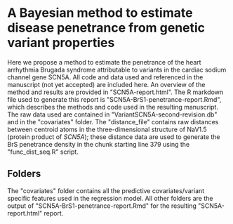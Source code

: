 # A Bayesian method to estimate disease penetrance from genetic variant properties
Here we propose a method to estimate the penetrance of the heart arrhythmia Brugada syndrome attributable to variants in the cardiac sodium channel gene SCN5A. All code and data used and referenced in the manuscript (not yet accepted) are included here. An overview of the method and results are provided in "SCN5A-report.html". The R markdown file used to generate this report is "SCN5A-BrS1-penetrance-report.Rmd", which describes the methods and code used in the resulting manuscript. The raw data used are contained in "VariantSCN5A-second-revision.db" and in the "covariates" folder. The "distance_file" contains raw distances between centroid atoms in the three-dimensional structure of NaV1.5 (protein product of *SCN5A*); these distance data are used to generate the BrS penetrance density in the chunk starting line 379 using the "func_dist_seq.R" script.  

## Folders
The "covariates" folder contains all the predictive covariates/variant specific features used in the regression model. All other folders are the output of "SCN5A-BrS1-penetrance-report.Rmd" for the resulting "SCN5A-report.html" report.
